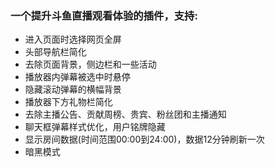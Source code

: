 ### 一个提升斗鱼直播观看体验的插件，支持:

- 进入页面时选择网页全屏
- 头部导航栏简化
- 去除页面背景，侧边栏和一些活动
- 播放器内弹幕被选中时悬停
- 隐藏滚动弹幕的横幅背景
- 播放器下方礼物栏简化 
- 去除主播公告、贡献周榜、贵宾、粉丝团和主播通知
- 聊天框弹幕样式优化，用户铭牌隐藏
- 显示房间数据(时间范围00:00到24:00)，数据12分钟刷新一次
- 暗黑模式

